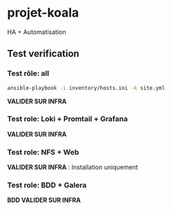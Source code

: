 # projet-koala
HA + Automatisation

## Test verification

### Test rôle: all
```bash
ansible-playbook -i inventory/hosts.ini -k site.yml
```

**VALIDER SUR INFRA**

### Test role: Loki + Promtail + Grafana

**VALIDER SUR INFRA**

### Test role: NFS + Web

**VALIDER SUR INFRA** : Installation uniquement

### Test role: BDD + Galera

**BDD VALIDER SUR INFRA**